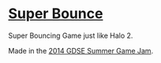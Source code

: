 # [Super Bounce](http://superbouncegame.com/)

Super Bouncing Game just like Halo 2.

Made in the [2014 GDSE Summer Game Jam](http://meta.gamedev.stackexchange.com/q/1637/16587).
